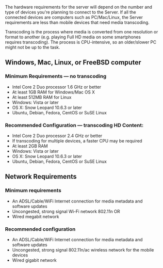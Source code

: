 The hardware requirements for the server will depend on the number and type of devices you're planning to connect to the Server. If all the connected devices are computers such as PC/Mac/Linux, the Server requirements are less than mobile devices that need media transcoding.

Transcoding is the process where media is converted from one resolution or format to another (e.g. playing Full HD media on some smartphones requires transcoding). The process is CPU-intensive, so an older/slower PC might not be up to the task.

## Windows, Mac, Linux, or FreeBSD computer
### Minimum Requirements — no transcoding
* Intel Core 2 Duo processor 1.6 GHz or better
* At least 1GB RAM for Windows/Mac OS X
* At least 512MB RAM for Linux
* Windows: Vista or later
* OS X: Snow Leopard 10.6.3 or later
* Ubuntu, Debian, Fedora, CentOS or SuSE Linux

### Recommended Configuration — transcoding HD Content:
* Intel Core 2 Duo processor 2.4 GHz or better
* If transcoding for multiple devices, a faster CPU may be required
* At least 2GB RAM
* Windows: Vista or later
* OS X: Snow Leopard 10.6.3 or later
* Ubuntu, Debian, Fedora, CentOS or SuSE Linux

## Network Requirements
### Minimum requirements
* An ADSL/Cable/WiFi Internet connection for media metadata and software updates
* Uncongested, strong signal Wi-Fi network 802.11n OR
* Wired megabit network

### Recommended configuration
* An ADSL/Cable/WiFi Internet connection for media metadata and software updates
* Uncongested, strong signal 802.11n/ac wireless network for the mobile devices
* Wired gigabit network